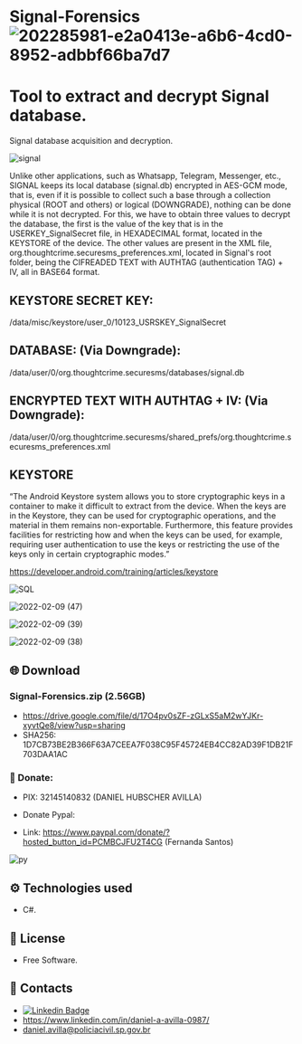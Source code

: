 # Signal-Forensics![202285981-e2a0413e-a6b6-4cd0-8952-adbbf66ba7d7](https://user-images.githubusercontent.com/102838167/202797526-c800bd58-b305-4691-b087-a8a1d5065083.png)

# Tool to extract and decrypt Signal database.

Signal database acquisition and decryption.

![signal](https://user-images.githubusercontent.com/102838167/202285009-4fdb283b-466c-47ae-9d8f-532d30d52cff.PNG)

Unlike other applications, such as Whatsapp, Telegram, Messenger, etc., SIGNAL keeps its local database (signal.db) encrypted in AES-GCM mode, that is, even if it is possible to collect such a base through a collection physical (ROOT and others) or logical (DOWNGRADE), nothing can be done while it is not decrypted.
For this, we have to obtain three values ​​to decrypt the database, the first is the value of the key that is in the USERKEY_SignalSecret file, in HEXADECIMAL format, located in the KEYSTORE of the device. The other values ​​are present in the XML file, org.thoughtcrime.securesms_preferences.xml, located in Signal's root folder, being the CIFREADED TEXT with AUTHTAG (authentication TAG) + IV, all in BASE64 format.

## KEYSTORE SECRET KEY:
/data/misc/keystore/user_0/10123_USRSKEY_SignalSecret

## DATABASE: (Via Downgrade):
/data/user/0/org.thoughtcrime.securesms/databases/signal.db

## ENCRYPTED TEXT WITH AUTHTAG + IV: (Via Downgrade):
/data/user/0/org.thoughtcrime.securesms/shared_prefs/org.thoughtcrime.securesms_preferences.xml

## KEYSTORE
“The Android Keystore system allows you to store cryptographic keys in a container to make it difficult to extract from the device. When the keys are in the Keystore, they can be used for cryptographic operations, and the material in them remains non-exportable. Furthermore, this feature provides facilities for restricting how and when the keys can be used, for example, requiring user authentication to use the keys or restricting the use of the keys only in certain cryptographic modes.”

https://developer.android.com/training/articles/keystore

![SQL](https://user-images.githubusercontent.com/102838167/202283462-514c167c-a3d7-447a-bede-50bc9322318c.PNG)

![2022-02-09 (47)](https://user-images.githubusercontent.com/102838167/202285590-2faf5171-4dc4-40b3-8fa8-e0df7cf4af68.png)

![2022-02-09 (39)](https://user-images.githubusercontent.com/102838167/202285490-1150c302-58ff-4bcb-98bf-0560c5e1cf8a.png)

![2022-02-09 (38)](https://user-images.githubusercontent.com/102838167/202285394-04e444f5-64f1-46c9-8947-c24ad9783dfa.png)

## 🌐 Download

### Signal-Forensics.zip (2.56GB)
- https://drive.google.com/file/d/17O4pv0sZF-zGLxS5aM2wYJKr-xyvtQe8/view?usp=sharing
- SHA256: 1D7CB73BE2B366F63A7CEEA7F038C95F45724EB4CC82AD39F1DB21F703DAA1AC

### 🚀 Donate:

- PIX: 32145140832 (DANIEL HUBSCHER AVILLA)

- Donate Pypal:
- Link: https://www.paypal.com/donate/?hosted_button_id=PCMBCJFU2T4CG (Fernanda Santos)

![py](https://user-images.githubusercontent.com/102838167/177612624-86f0eb35-c66c-4edd-9bb5-c813feae2565.PNG)

## ⚙️ Technologies used
- C#.

## 🚀 License
- Free Software.

## 🤖 Contacts
- [![Linkedin Badge](https://img.shields.io/badge/-LinkedIn-blue?style=flat-square&logo=Linkedin&logoColor=white&link=https://www.linkedin.com/in/daniel-a-avilla-0987/)](https://www.linkedin.com/in/daniel-a-avilla-0987/)
- https://www.linkedin.com/in/daniel-a-avilla-0987/
- daniel.avilla@policiacivil.sp.gov.br

